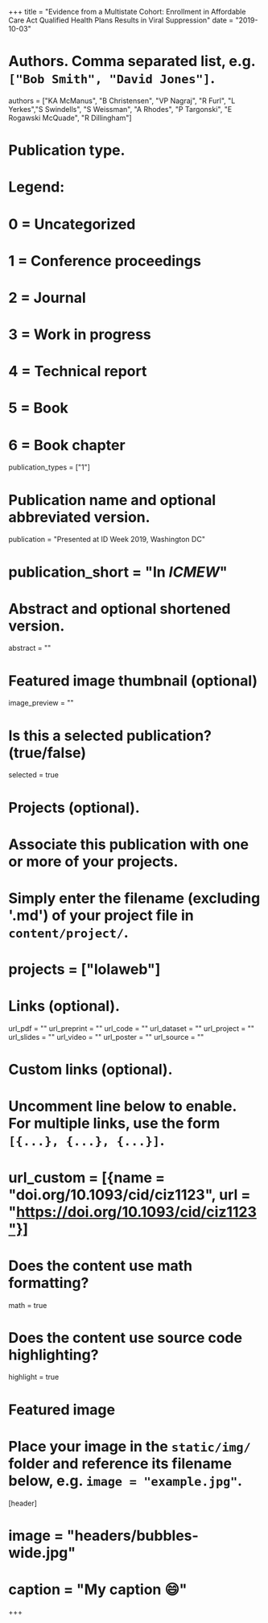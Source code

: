 +++
title = "Evidence from a Multistate Cohort: Enrollment in Affordable Care Act Qualified Health Plans Results in Viral Suppression"
date = "2019-10-03"

# Authors. Comma separated list, e.g. `["Bob Smith", "David Jones"]`.
authors = ["KA McManus", "B Christensen", "VP Nagraj", "R Furl", "L Yerkes","S Swindells", "S Weissman", "A Rhodes", "P Targonski", "E Rogawski McQuade", "R Dillingham"]

# Publication type.
# Legend:
# 0 = Uncategorized
# 1 = Conference proceedings
# 2 = Journal
# 3 = Work in progress
# 4 = Technical report
# 5 = Book
# 6 = Book chapter
publication_types = ["1"]

# Publication name and optional abbreviated version.
publication = "Presented at ID Week 2019, Washington DC"
# publication_short = "In *ICMEW*"

# Abstract and optional shortened version.
abstract = ""

# Featured image thumbnail (optional)
image_preview = ""

# Is this a selected publication? (true/false)
selected = true

# Projects (optional).
#   Associate this publication with one or more of your projects.
#   Simply enter the filename (excluding '.md') of your project file in `content/project/`.
# projects = ["lolaweb"]

# Links (optional).
url_pdf = ""
url_preprint = ""
url_code = ""
url_dataset = ""
url_project = ""
url_slides = ""
url_video = ""
url_poster = ""
url_source = ""

# Custom links (optional).
#   Uncomment line below to enable. For multiple links, use the form `[{...}, {...}, {...}]`.
# url_custom = [{name = "doi.org/10.1093/cid/ciz1123", url = "https://doi.org/10.1093/cid/ciz1123"}]

# Does the content use math formatting?
math = true

# Does the content use source code highlighting?
highlight = true

# Featured image
# Place your image in the `static/img/` folder and reference its filename below, e.g. `image = "example.jpg"`.
[header]
# image = "headers/bubbles-wide.jpg"
# caption = "My caption :smile:"

+++